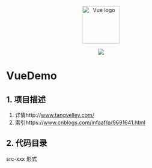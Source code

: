 <p align="center"><a href="https://vuejs.org" target="_blank" rel="noopener noreferrer"><img width="100" src="https://vuejs.org/images/logo.png" alt="Vue logo"></a></p>

<p align="center">
  <img src="https://img.shields.io/badge/size-125Mb-brightgreen.svg" ale="fileSize">
</p>

# VueDemo
## 1. 项目描述
1. 详情http://www.tangvelley.com/
2. 索引https://www.cnblogs.com/infaaf/p/9691641.html

## 2. 代码目录
src-xxx 形式